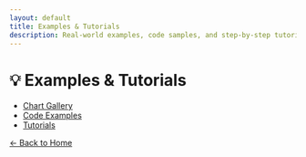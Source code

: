 ```yaml
---
layout: default
title: Examples & Tutorials
description: Real-world examples, code samples, and step-by-step tutorials.
---
```


# 💡 Examples & Tutorials

- [Chart Gallery](chart-gallery.md)
- [Code Examples](code-examples.md)
- [Tutorials](tutorials.md)

[← Back to Home](/chartsmith-mcp-docs/) 